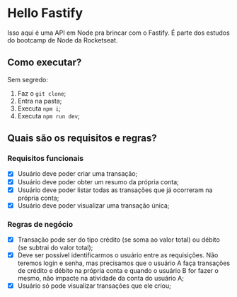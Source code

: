 # Hello Fastify

Isso aqui é uma API em Node pra brincar com o Fastify. É parte dos estudos do bootcamp de Node da Rocketseat.

## Como executar?

Sem segredo:
1. Faz o `git clone`;
2. Entra na pasta;
3. Executa `npm i`;
4. Executa `npm run dev`;

## Quais são os requisitos e regras?

### Requisitos funcionais

- [x] Usuário deve poder criar uma transação;
- [x] Usuário deve poder obter um resumo da própria conta;
- [x] Usuário deve poder listar todas as transações que já ocorreram na própria conta;
- [x] Usuário deve poder visualizar uma transação única;

### Regras de negócio

- [x] Transação pode ser do tipo crédito (se soma ao valor total) ou débito (se subtrai do valor total);
- [x] Deve ser possível identificarmos o usuário entre as requisições. Não teremos login e senha, mas precisamos que o usuário A faça transações de crédito e débito na própria conta e quando o usuário B for fazer o mesmo, não impacte na atividade da conta do usuário A;
- [x] Usuário só pode visualizar transações que ele criou;
